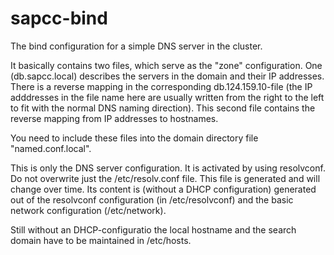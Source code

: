 # sapcc-bind

The bind configuration for a simple DNS server in the cluster. 

It basically contains two files, which serve as the "zone" configuration. One (db.sapcc.local) describes the servers in the domain and their IP addresses. There is a reverse mapping in the corresponding db.124.159.10-file (the IP adddresses in the file name here are usually written from the right to the left to fit with the normal DNS naming direction). This second file contains the reverse mapping from IP addresses to hostnames. 

You need to include these files into the domain directory file "named.conf.local". 

This is only the DNS server configuration. It is activated by using resolvconf. Do not overwrite just the /etc/resolv.conf file. This file is generated and will change over time. Its content is (without a DHCP configuration) generated out of the resolvconf configuration (in /etc/resolvconf) and the basic network configuration (/etc/network).

Still without an DHCP-configuratio the local hostname and the search domain have to be maintained in /etc/hosts.
